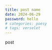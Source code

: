 ```yaml
---
title: post name
date: 2024-06-29
password: hello
# categories: poesy
# tags: verselet
---
```

post
